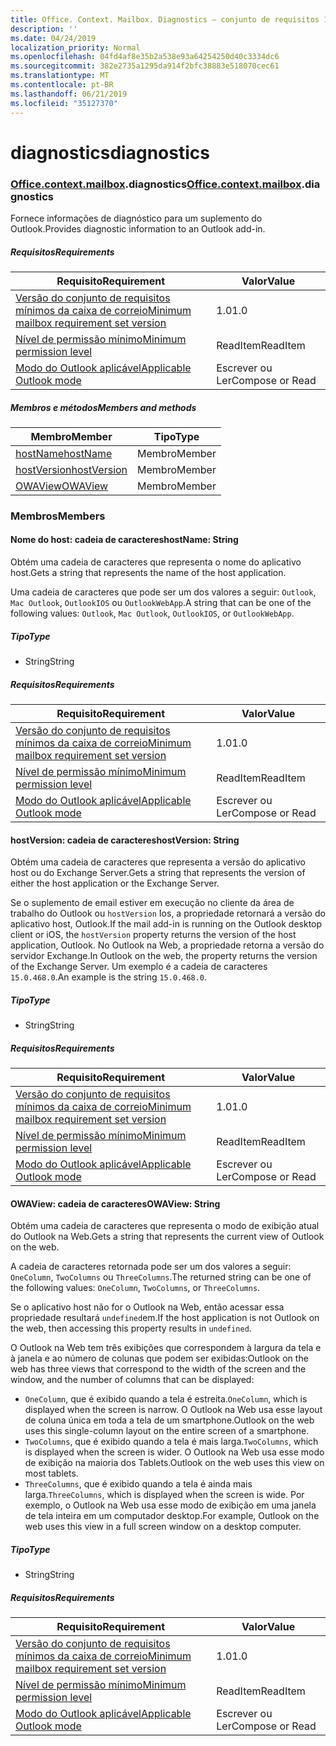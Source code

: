 ```yaml
---
title: Office. Context. Mailbox. Diagnostics – conjunto de requisitos 1,6
description: ''
ms.date: 04/24/2019
localization_priority: Normal
ms.openlocfilehash: 04fd4af8e35b2a538e93a64254250d40c3334dc6
ms.sourcegitcommit: 382e2735a1295da914f2bfc38883e518070cec61
ms.translationtype: MT
ms.contentlocale: pt-BR
ms.lasthandoff: 06/21/2019
ms.locfileid: "35127370"
---
```

# <a name="diagnostics"></a><span data-ttu-id="68c30-102">diagnostics</span><span class="sxs-lookup"><span data-stu-id="68c30-102">diagnostics</span></span>

### <a name="officeofficemdcontextofficecontextmdmailboxofficecontextmailboxmddiagnostics"></a><span data-ttu-id="68c30-103">[Office](Office.md)[.context](Office.context.md)[.mailbox](Office.context.mailbox.md).diagnostics</span><span class="sxs-lookup"><span data-stu-id="68c30-103">[Office](Office.md)[.context](Office.context.md)[.mailbox](Office.context.mailbox.md).diagnostics</span></span>

<span data-ttu-id="68c30-104">Fornece informações de diagnóstico para um suplemento do Outlook.</span><span class="sxs-lookup"><span data-stu-id="68c30-104">Provides diagnostic information to an Outlook add-in.</span></span>

##### <a name="requirements"></a><span data-ttu-id="68c30-105">Requisitos</span><span class="sxs-lookup"><span data-stu-id="68c30-105">Requirements</span></span>

|<span data-ttu-id="68c30-106">Requisito</span><span class="sxs-lookup"><span data-stu-id="68c30-106">Requirement</span></span>| <span data-ttu-id="68c30-107">Valor</span><span class="sxs-lookup"><span data-stu-id="68c30-107">Value</span></span>|
|---|---|
|[<span data-ttu-id="68c30-108">Versão do conjunto de requisitos mínimos da caixa de correio</span><span class="sxs-lookup"><span data-stu-id="68c30-108">Minimum mailbox requirement set version</span></span>](/office/dev/add-ins/reference/requirement-sets/outlook-api-requirement-sets)| <span data-ttu-id="68c30-109">1.0</span><span class="sxs-lookup"><span data-stu-id="68c30-109">1.0</span></span>|
|[<span data-ttu-id="68c30-110">Nível de permissão mínimo</span><span class="sxs-lookup"><span data-stu-id="68c30-110">Minimum permission level</span></span>](/outlook/add-ins/understanding-outlook-add-in-permissions)| <span data-ttu-id="68c30-111">ReadItem</span><span class="sxs-lookup"><span data-stu-id="68c30-111">ReadItem</span></span>|
|[<span data-ttu-id="68c30-112">Modo do Outlook aplicável</span><span class="sxs-lookup"><span data-stu-id="68c30-112">Applicable Outlook mode</span></span>](/outlook/add-ins/#extension-points)| <span data-ttu-id="68c30-113">Escrever ou Ler</span><span class="sxs-lookup"><span data-stu-id="68c30-113">Compose or Read</span></span>|

##### <a name="members-and-methods"></a><span data-ttu-id="68c30-114">Membros e métodos</span><span class="sxs-lookup"><span data-stu-id="68c30-114">Members and methods</span></span>

| <span data-ttu-id="68c30-115">Membro</span><span class="sxs-lookup"><span data-stu-id="68c30-115">Member</span></span> | <span data-ttu-id="68c30-116">Tipo</span><span class="sxs-lookup"><span data-stu-id="68c30-116">Type</span></span> |
|--------|------|
| [<span data-ttu-id="68c30-117">hostName</span><span class="sxs-lookup"><span data-stu-id="68c30-117">hostName</span></span>](#hostname-string) | <span data-ttu-id="68c30-118">Membro</span><span class="sxs-lookup"><span data-stu-id="68c30-118">Member</span></span> |
| [<span data-ttu-id="68c30-119">hostVersion</span><span class="sxs-lookup"><span data-stu-id="68c30-119">hostVersion</span></span>](#hostversion-string) | <span data-ttu-id="68c30-120">Membro</span><span class="sxs-lookup"><span data-stu-id="68c30-120">Member</span></span> |
| [<span data-ttu-id="68c30-121">OWAView</span><span class="sxs-lookup"><span data-stu-id="68c30-121">OWAView</span></span>](#owaview-string) | <span data-ttu-id="68c30-122">Membro</span><span class="sxs-lookup"><span data-stu-id="68c30-122">Member</span></span> |

### <a name="members"></a><span data-ttu-id="68c30-123">Membros</span><span class="sxs-lookup"><span data-stu-id="68c30-123">Members</span></span>

#### <a name="hostname-string"></a><span data-ttu-id="68c30-124">Nome do host: cadeia de caracteres</span><span class="sxs-lookup"><span data-stu-id="68c30-124">hostName: String</span></span>

<span data-ttu-id="68c30-125">Obtém uma cadeia de caracteres que representa o nome do aplicativo host.</span><span class="sxs-lookup"><span data-stu-id="68c30-125">Gets a string that represents the name of the host application.</span></span>

<span data-ttu-id="68c30-126">Uma cadeia de caracteres que pode ser um dos valores a seguir: `Outlook`, `Mac Outlook`, `OutlookIOS` ou `OutlookWebApp`.</span><span class="sxs-lookup"><span data-stu-id="68c30-126">A string that can be one of the following values: `Outlook`, `Mac Outlook`, `OutlookIOS`, or `OutlookWebApp`.</span></span>

##### <a name="type"></a><span data-ttu-id="68c30-127">Tipo</span><span class="sxs-lookup"><span data-stu-id="68c30-127">Type</span></span>

*   <span data-ttu-id="68c30-128">String</span><span class="sxs-lookup"><span data-stu-id="68c30-128">String</span></span>

##### <a name="requirements"></a><span data-ttu-id="68c30-129">Requisitos</span><span class="sxs-lookup"><span data-stu-id="68c30-129">Requirements</span></span>

|<span data-ttu-id="68c30-130">Requisito</span><span class="sxs-lookup"><span data-stu-id="68c30-130">Requirement</span></span>| <span data-ttu-id="68c30-131">Valor</span><span class="sxs-lookup"><span data-stu-id="68c30-131">Value</span></span>|
|---|---|
|[<span data-ttu-id="68c30-132">Versão do conjunto de requisitos mínimos da caixa de correio</span><span class="sxs-lookup"><span data-stu-id="68c30-132">Minimum mailbox requirement set version</span></span>](/office/dev/add-ins/reference/requirement-sets/outlook-api-requirement-sets)| <span data-ttu-id="68c30-133">1.0</span><span class="sxs-lookup"><span data-stu-id="68c30-133">1.0</span></span>|
|[<span data-ttu-id="68c30-134">Nível de permissão mínimo</span><span class="sxs-lookup"><span data-stu-id="68c30-134">Minimum permission level</span></span>](/outlook/add-ins/understanding-outlook-add-in-permissions)| <span data-ttu-id="68c30-135">ReadItem</span><span class="sxs-lookup"><span data-stu-id="68c30-135">ReadItem</span></span>|
|[<span data-ttu-id="68c30-136">Modo do Outlook aplicável</span><span class="sxs-lookup"><span data-stu-id="68c30-136">Applicable Outlook mode</span></span>](/outlook/add-ins/#extension-points)| <span data-ttu-id="68c30-137">Escrever ou Ler</span><span class="sxs-lookup"><span data-stu-id="68c30-137">Compose or Read</span></span>|

#### <a name="hostversion-string"></a><span data-ttu-id="68c30-138">hostVersion: cadeia de caracteres</span><span class="sxs-lookup"><span data-stu-id="68c30-138">hostVersion: String</span></span>

<span data-ttu-id="68c30-139">Obtém uma cadeia de caracteres que representa a versão do aplicativo host ou do Exchange Server.</span><span class="sxs-lookup"><span data-stu-id="68c30-139">Gets a string that represents the version of either the host application or the Exchange Server.</span></span>

<span data-ttu-id="68c30-140">Se o suplemento de email estiver em execução no cliente da área de trabalho do Outlook ou `hostVersion` Ios, a propriedade retornará a versão do aplicativo host, Outlook.</span><span class="sxs-lookup"><span data-stu-id="68c30-140">If the mail add-in is running on the Outlook desktop client or iOS, the `hostVersion` property returns the version of the host application, Outlook.</span></span> <span data-ttu-id="68c30-141">No Outlook na Web, a propriedade retorna a versão do servidor Exchange.</span><span class="sxs-lookup"><span data-stu-id="68c30-141">In Outlook on the web, the property returns the version of the Exchange Server.</span></span> <span data-ttu-id="68c30-142">Um exemplo é a cadeia de caracteres `15.0.468.0`.</span><span class="sxs-lookup"><span data-stu-id="68c30-142">An example is the string `15.0.468.0`.</span></span>

##### <a name="type"></a><span data-ttu-id="68c30-143">Tipo</span><span class="sxs-lookup"><span data-stu-id="68c30-143">Type</span></span>

*   <span data-ttu-id="68c30-144">String</span><span class="sxs-lookup"><span data-stu-id="68c30-144">String</span></span>

##### <a name="requirements"></a><span data-ttu-id="68c30-145">Requisitos</span><span class="sxs-lookup"><span data-stu-id="68c30-145">Requirements</span></span>

|<span data-ttu-id="68c30-146">Requisito</span><span class="sxs-lookup"><span data-stu-id="68c30-146">Requirement</span></span>| <span data-ttu-id="68c30-147">Valor</span><span class="sxs-lookup"><span data-stu-id="68c30-147">Value</span></span>|
|---|---|
|[<span data-ttu-id="68c30-148">Versão do conjunto de requisitos mínimos da caixa de correio</span><span class="sxs-lookup"><span data-stu-id="68c30-148">Minimum mailbox requirement set version</span></span>](/office/dev/add-ins/reference/requirement-sets/outlook-api-requirement-sets)| <span data-ttu-id="68c30-149">1.0</span><span class="sxs-lookup"><span data-stu-id="68c30-149">1.0</span></span>|
|[<span data-ttu-id="68c30-150">Nível de permissão mínimo</span><span class="sxs-lookup"><span data-stu-id="68c30-150">Minimum permission level</span></span>](/outlook/add-ins/understanding-outlook-add-in-permissions)| <span data-ttu-id="68c30-151">ReadItem</span><span class="sxs-lookup"><span data-stu-id="68c30-151">ReadItem</span></span>|
|[<span data-ttu-id="68c30-152">Modo do Outlook aplicável</span><span class="sxs-lookup"><span data-stu-id="68c30-152">Applicable Outlook mode</span></span>](/outlook/add-ins/#extension-points)| <span data-ttu-id="68c30-153">Escrever ou Ler</span><span class="sxs-lookup"><span data-stu-id="68c30-153">Compose or Read</span></span>|

#### <a name="owaview-string"></a><span data-ttu-id="68c30-154">OWAView: cadeia de caracteres</span><span class="sxs-lookup"><span data-stu-id="68c30-154">OWAView: String</span></span>

<span data-ttu-id="68c30-155">Obtém uma cadeia de caracteres que representa o modo de exibição atual do Outlook na Web.</span><span class="sxs-lookup"><span data-stu-id="68c30-155">Gets a string that represents the current view of Outlook on the web.</span></span>

<span data-ttu-id="68c30-156">A cadeia de caracteres retornada pode ser um dos valores a seguir: `OneColumn`, `TwoColumns` ou `ThreeColumns`.</span><span class="sxs-lookup"><span data-stu-id="68c30-156">The returned string can be one of the following values: `OneColumn`, `TwoColumns`, or `ThreeColumns`.</span></span>

<span data-ttu-id="68c30-157">Se o aplicativo host não for o Outlook na Web, então acessar essa propriedade resultará `undefined`em.</span><span class="sxs-lookup"><span data-stu-id="68c30-157">If the host application is not Outlook on the web, then accessing this property results in `undefined`.</span></span>

<span data-ttu-id="68c30-158">O Outlook na Web tem três exibições que correspondem à largura da tela e à janela e ao número de colunas que podem ser exibidas:</span><span class="sxs-lookup"><span data-stu-id="68c30-158">Outlook on the web has three views that correspond to the width of the screen and the window, and the number of columns that can be displayed:</span></span>

*   <span data-ttu-id="68c30-159">`OneColumn`, que é exibido quando a tela é estreita.</span><span class="sxs-lookup"><span data-stu-id="68c30-159">`OneColumn`, which is displayed when the screen is narrow.</span></span> <span data-ttu-id="68c30-160">O Outlook na Web usa esse layout de coluna única em toda a tela de um smartphone.</span><span class="sxs-lookup"><span data-stu-id="68c30-160">Outlook on the web uses this single-column layout on the entire screen of a smartphone.</span></span>
*   <span data-ttu-id="68c30-161">`TwoColumns`, que é exibido quando a tela é mais larga.</span><span class="sxs-lookup"><span data-stu-id="68c30-161">`TwoColumns`, which is displayed when the screen is wider.</span></span> <span data-ttu-id="68c30-162">O Outlook na Web usa esse modo de exibição na maioria dos Tablets.</span><span class="sxs-lookup"><span data-stu-id="68c30-162">Outlook on the web uses this view on most tablets.</span></span>
*   <span data-ttu-id="68c30-163">`ThreeColumns`, que é exibido quando a tela é ainda mais larga.</span><span class="sxs-lookup"><span data-stu-id="68c30-163">`ThreeColumns`, which is displayed when the screen is wide.</span></span> <span data-ttu-id="68c30-164">Por exemplo, o Outlook na Web usa esse modo de exibição em uma janela de tela inteira em um computador desktop.</span><span class="sxs-lookup"><span data-stu-id="68c30-164">For example, Outlook on the web uses this view in a full screen window on a desktop computer.</span></span>

##### <a name="type"></a><span data-ttu-id="68c30-165">Tipo</span><span class="sxs-lookup"><span data-stu-id="68c30-165">Type</span></span>

*   <span data-ttu-id="68c30-166">String</span><span class="sxs-lookup"><span data-stu-id="68c30-166">String</span></span>

##### <a name="requirements"></a><span data-ttu-id="68c30-167">Requisitos</span><span class="sxs-lookup"><span data-stu-id="68c30-167">Requirements</span></span>

|<span data-ttu-id="68c30-168">Requisito</span><span class="sxs-lookup"><span data-stu-id="68c30-168">Requirement</span></span>| <span data-ttu-id="68c30-169">Valor</span><span class="sxs-lookup"><span data-stu-id="68c30-169">Value</span></span>|
|---|---|
|[<span data-ttu-id="68c30-170">Versão do conjunto de requisitos mínimos da caixa de correio</span><span class="sxs-lookup"><span data-stu-id="68c30-170">Minimum mailbox requirement set version</span></span>](/office/dev/add-ins/reference/requirement-sets/outlook-api-requirement-sets)| <span data-ttu-id="68c30-171">1.0</span><span class="sxs-lookup"><span data-stu-id="68c30-171">1.0</span></span>|
|[<span data-ttu-id="68c30-172">Nível de permissão mínimo</span><span class="sxs-lookup"><span data-stu-id="68c30-172">Minimum permission level</span></span>](/outlook/add-ins/understanding-outlook-add-in-permissions)| <span data-ttu-id="68c30-173">ReadItem</span><span class="sxs-lookup"><span data-stu-id="68c30-173">ReadItem</span></span>|
|[<span data-ttu-id="68c30-174">Modo do Outlook aplicável</span><span class="sxs-lookup"><span data-stu-id="68c30-174">Applicable Outlook mode</span></span>](/outlook/add-ins/#extension-points)| <span data-ttu-id="68c30-175">Escrever ou Ler</span><span class="sxs-lookup"><span data-stu-id="68c30-175">Compose or Read</span></span>|
